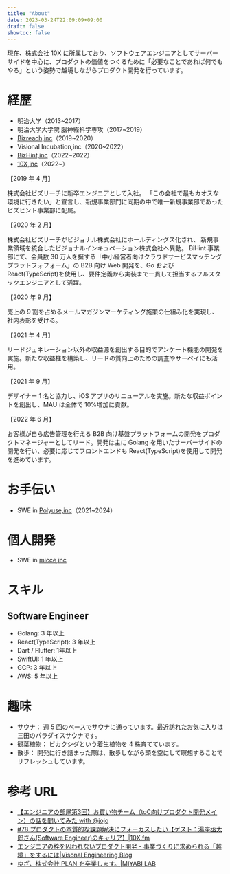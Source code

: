 ```yaml
---
title: "About"
date: 2023-03-24T22:09:09+09:00
draft: false
showtoc: false
---
```


現在、株式会社 10X に所属しており、ソフトウェアエンジニアとしてサーバーサイドを中心に、プロダクトの価値をつくるために「必要なことであれば何でもやる」という姿勢で越境しながらプロダクト開発を行っています。

# 経歴

- 明治大学（2013~2017）
- 明治大学大学院 脳神経科学専攻（2017~2019）
- [Bizreach,inc](https://www.bizreach.co.jp/)（2019~2020）
- Visional Incubation,inc（2020~2022）
- [BizHint,inc](https://www.visional.inc/ja/bizhint.html)（2022~2022）
- [10X,inc](https://10x.co.jp/)（2022~）

【2019 年 4 月】

株式会社ビズリーチに新卒エンジニアとして入社。
「この会社で最もカオスな環境に行きたい」と宣言し、新規事業部門に同期の中で唯一新規事業部であったビズヒント事業部に配属。

【2020 年 2 月】

株式会社ビズリーチがビジョナル株式会社にホールディングス化され、
新規事業領域を統合したビジョナルインキュベーション株式会社へ異動。
BiHint 事業部にて、会員数 30 万人を擁する「中小経営者向けクラウドサービスマッチングプラットフォフォーム」の B2B 向け Web 開発を、Go および React(TypeScript)を使用し、要件定義から実装まで一貫して担当するフルスタックエンジニアとして活躍。

【2020 年 9 月】

売上の 9 割を占めるメールマガジンマーケティング施策の仕組み化を実現し、社内表彰を受ける。

【2021 年 4 月】

リードジェネレーション以外の収益源を創出する目的でアンケート機能の開発を実施。新たな収益柱を構築し、リードの質向上のための調査やサーベイにも活用。

【2021 年 9 月】

デザイナー 1 名と協力し、iOS アプリのリニューアルを実施。新たな収益ポイントを創出し、MAU は全体で 10%増加に貢献。

【2022 年 6 月】

お客様が自ら広告管理を行える B2B 向け基盤プラットフォームの開発をプロダクトマネージャーとしてリード。開発は主に Golang を用いたサーバーサイドの開発を行い、必要に応じてフロントエンドも React(TypeScript)を使用して開発を進めています。

# お手伝い

- SWE in [Polyuse,inc](https://polyuse.xyz/)（2021~2024）

# 個人開発

- SWE in [micce,inc](https://micce.super.site/)

# スキル

## Software Engineer

- Golang: 3 年以上
- React(TypeScript): 3 年以上
- Dart / Flutter: 1年以上
- SwiftUI: 1 年以上
- GCP: 3 年以上
- AWS: 5 年以上

# 趣味

- サウナ： 週 5 回のペースでサウナに通っています。最近訪れたお気に入りは三田のパラダイスサウナです。
- 観葉植物： ビカクシダという着生植物を 4 株育てています。
- 散歩： 開発に行き詰まった際は、散歩しながら頭を空にして瞑想することでリフレッシュしています。

# 参考 URL

- [【エンジニアの部屋第3回】お買い物チーム（toC向けプロダクト開発メイン）の話を聞いてみた with @jojo](https://www.youtube.com/watch?v=9G3-MKgBlhw)
- [#78 プロダクトの本質的な課題解決にフォーカスしたい【ゲスト：湯座丞太郎さん(Software Engineer)のキャリア】|10X.fm](https://open.spotify.com/episode/1UFUq9Xugcgek7R2bbdAJN)
- [エンジニアの枠を囚われないプロダクト開発 - 事業づくりに求められる「越境」をするには|Visonal Engineering Blog](https://engineering.visional.inc/blog/430/how_to_cross_borders_in_bizhint/)
- [ゆざ、株式会社 PLAN を卒業します。|MIYABI LAB](https://miyabi-lab.space/blog/32)
